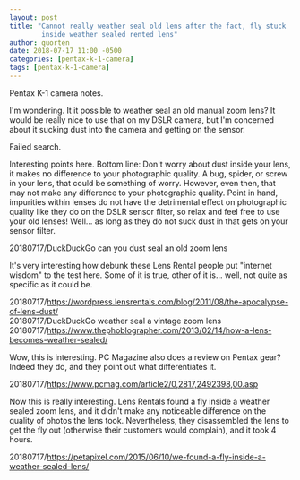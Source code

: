 ```yaml
---
layout: post
title: "Cannot really weather seal old lens after the fact, fly stuck
        inside weather sealed rented lens"
author: quorten
date: 2018-07-17 11:00 -0500
categories: [pentax-k-1-camera]
tags: [pentax-k-1-camera]
---
```


Pentax K-1 camera notes.

I'm wondering.  It it possible to weather seal an old manual zoom
lens?  It would be really nice to use that on my DSLR camera, but I'm
concerned about it sucking dust into the camera and getting on the
sensor.

Failed search.

Interesting points here.  Bottom line: Don't worry about dust inside
your lens, it makes no difference to your photographic quality.  A
bug, spider, or screw in your lens, that could be something of worry.
However, even then, that may not make any difference to your
photographic quality.  Point in hand, impurities within lenses do not
have the detrimental effect on photographic quality like they do on
the DSLR sensor filter, so relax and feel free to use your old lenses!
Well... as long as they do not suck dust in that gets on your sensor
filter.

20180717/DuckDuckGo can you dust seal an old zoom lens

It's very interesting how debunk these Lens Rental people put
"internet wisdom" to the test here.  Some of it is true, other of it
is... well, not quite as specific as it could be.

20180717/https://wordpress.lensrentals.com/blog/2011/08/the-apocalypse-of-lens-dust/  
20180717/DuckDuckGo weather seal a vintage zoom lens  
20180717/https://www.thephoblographer.com/2013/02/14/how-a-lens-becomes-weather-sealed/

<!-- more -->

Wow, this is interesting.  PC Magazine also does a review on Pentax
gear?  Indeed they do, and they point out what differentiates it.

20180717/https://www.pcmag.com/article2/0,2817,2492398,00.asp

Now this is really interesting.  Lens Rentals found a fly inside a
weather sealed zoom lens, and it didn't make any noticeable difference
on the quality of photos the lens took.  Nevertheless, they
disassembled the lens to get the fly out (otherwise their customers
would complain), and it took 4 hours.

20180717/https://petapixel.com/2015/06/10/we-found-a-fly-inside-a-weather-sealed-lens/
